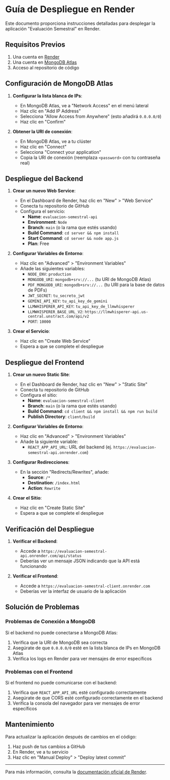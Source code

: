# Guía de Despliegue en Render

Este documento proporciona instrucciones detalladas para desplegar la aplicación "Evaluación Semestral" en Render.

## Requisitos Previos

1. Una cuenta en [Render](https://render.com/)
2. Una cuenta en [MongoDB Atlas](https://www.mongodb.com/cloud/atlas)
3. Acceso al repositorio de código

## Configuración de MongoDB Atlas

1. **Configurar la lista blanca de IPs**:
   - En MongoDB Atlas, ve a "Network Access" en el menú lateral
   - Haz clic en "Add IP Address"
   - Selecciona "Allow Access from Anywhere" (esto añadirá `0.0.0.0/0`)
   - Haz clic en "Confirm"

2. **Obtener la URI de conexión**:
   - En MongoDB Atlas, ve a tu clúster
   - Haz clic en "Connect"
   - Selecciona "Connect your application"
   - Copia la URI de conexión (reemplaza `<password>` con tu contraseña real)

## Despliegue del Backend

1. **Crear un nuevo Web Service**:
   - En el Dashboard de Render, haz clic en "New" > "Web Service"
   - Conecta tu repositorio de GitHub
   - Configura el servicio:
     - **Name**: `evaluacion-semestral-api`
     - **Environment**: `Node`
     - **Branch**: `main` (o la rama que estés usando)
     - **Build Command**: `cd server && npm install`
     - **Start Command**: `cd server && node app.js`
     - **Plan**: Free

2. **Configurar Variables de Entorno**:
   - Haz clic en "Advanced" > "Environment Variables"
   - Añade las siguientes variables:
     - `NODE_ENV`: `production`
     - `MONGODB_URI`: `mongodb+srv://...` (tu URI de MongoDB Atlas)
     - `PDF_MONGODB_URI`: `mongodb+srv://...` (tu URI para la base de datos de PDFs)
     - `JWT_SECRET`: `tu_secreto_jwt`
     - `GEMINI_API_KEY`: `tu_api_key_de_gemini`
     - `LLMWHISPERER_API_KEY`: `tu_api_key_de_llmwhisperer`
     - `LLMWHISPERER_BASE_URL_V2`: `https://llmwhisperer-api.us-central.unstract.com/api/v2`
     - `PORT`: `10000`

3. **Crear el Servicio**:
   - Haz clic en "Create Web Service"
   - Espera a que se complete el despliegue

## Despliegue del Frontend

1. **Crear un nuevo Static Site**:
   - En el Dashboard de Render, haz clic en "New" > "Static Site"
   - Conecta tu repositorio de GitHub
   - Configura el sitio:
     - **Name**: `evaluacion-semestral-client`
     - **Branch**: `main` (o la rama que estés usando)
     - **Build Command**: `cd client && npm install && npm run build`
     - **Publish Directory**: `client/build`

2. **Configurar Variables de Entorno**:
   - Haz clic en "Advanced" > "Environment Variables"
   - Añade la siguiente variable:
     - `REACT_APP_API_URL`: URL del backend (ej. `https://evaluacion-semestral-api.onrender.com`)

3. **Configurar Redirecciones**:
   - En la sección "Redirects/Rewrites", añade:
     - **Source**: `/*`
     - **Destination**: `/index.html`
     - **Action**: `Rewrite`

4. **Crear el Sitio**:
   - Haz clic en "Create Static Site"
   - Espera a que se complete el despliegue

## Verificación del Despliegue

1. **Verificar el Backend**:
   - Accede a `https://evaluacion-semestral-api.onrender.com/api/status`
   - Deberías ver un mensaje JSON indicando que la API está funcionando

2. **Verificar el Frontend**:
   - Accede a `https://evaluacion-semestral-client.onrender.com`
   - Deberías ver la interfaz de usuario de la aplicación

## Solución de Problemas

### Problemas de Conexión a MongoDB

Si el backend no puede conectarse a MongoDB Atlas:

1. Verifica que la URI de MongoDB sea correcta
2. Asegúrate de que `0.0.0.0/0` esté en la lista blanca de IPs en MongoDB Atlas
3. Verifica los logs en Render para ver mensajes de error específicos

### Problemas con el Frontend

Si el frontend no puede comunicarse con el backend:

1. Verifica que `REACT_APP_API_URL` esté configurado correctamente
2. Asegúrate de que CORS esté configurado correctamente en el backend
3. Verifica la consola del navegador para ver mensajes de error específicos

## Mantenimiento

Para actualizar la aplicación después de cambios en el código:

1. Haz push de tus cambios a GitHub
2. En Render, ve a tu servicio
3. Haz clic en "Manual Deploy" > "Deploy latest commit"

---

Para más información, consulta la [documentación oficial de Render](https://render.com/docs).
